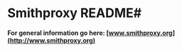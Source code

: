 # Smithproxy README#
**For general information go here: [www.smithproxy.org](http://www.smithproxy.org)**
